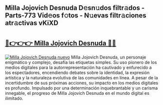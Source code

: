 ## Milla Jojovich Desnuda D𝚎sn𝚞dos filtr𝚊dos - Parts-773 Vid𝚎os f𝚘tos - N𝚞evas filtr𝚊ciones atr𝚊ctivas vKiXD

# <h2><a href="http://mb2x0u.tromn.icu/?c=Milla+Jojovich+Desnuda">🔗👉👉👉 Milla Jojovich Desnuda 🔗🔗</a></h2>

[![Milla Jojovich Desnuda nuevo](https://i.imgur.com/pEAQMta.gif)](http://mb2x0u.tromn.icu/?c=Milla+Jojovich+Desnuda)
Milla Jojovich Desnuda, un personaje enigmático y complejo, desafía las etiquetas simples. Su uso pionero de los medios digitales para la autorrepresentación ha cautivado y enfurecido a los espectadores, encendiendo debates sobre la identidad, la expresión artística y la naturaleza evolutiva de las comunidades en línea. A pesar de la incertidumbre de sus próximas acciones, su impacto en los medios digitales es profundo. Impulsado por una determinación inquebrantable y un carisma innegable, el progreso de Milla Jojovich Desnuda en el mundo digital es ilimitado.
